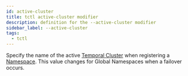 ```yaml
---
id: active-cluster
title: tctl active-cluster modifier
description: definition for the --active-cluster modifier
sidebar_label: --active-cluster
tags:
  - tctl
---
```


Specify the name of the active [Temporal Cluster](/concepts/what-is-a-temporal-cluster) when registering a [Namespace](/concepts/what-is-a-namespace).
This value changes for Global Namespaces when a failover occurs.
